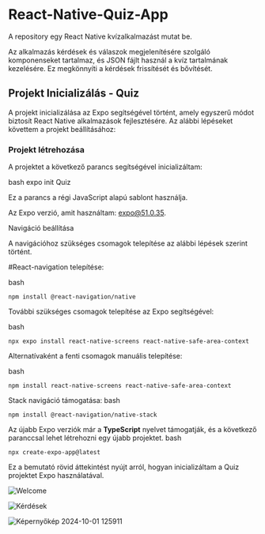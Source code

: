 # React-Native-Quiz-App

A repository egy React Native kvízalkalmazást mutat be.

Az alkalmazás kérdések és válaszok megjelenítésére szolgáló komponenseket tartalmaz, és JSON fájlt használ a kvíz tartalmának kezelésére. Ez megkönnyíti a kérdések frissítését és bővítését. 

## Projekt Inicializálás - Quiz

A projekt inicializálása az Expo segítségével történt, amely egyszerű módot biztosít React Native alkalmazások fejlesztésére. Az alábbi lépéseket követtem a projekt beállításához:

### Projekt létrehozása
A projektet a következő parancs segítségével inicializáltam:

bash
expo init Quiz

Ez a parancs a régi JavaScript alapú sablont használja.

Az Expo verzió, amit használtam: expo@51.0.35.

Navigáció beállítása

A navigációhoz szükséges csomagok telepítése az alábbi lépések szerint történt.

#React-navigation telepítése:

bash
```
npm install @react-navigation/native
```
További szükséges csomagok telepítése az Expo segítségével:

bash
```
npx expo install react-native-screens react-native-safe-area-context
```
Alternatívaként a fenti csomagok manuális telepítése:

bash
```
npm install react-native-screens react-native-safe-area-context
```
Stack navigáció támogatása:
bash
```
npm install @react-navigation/native-stack
```
Az újabb Expo verziók már a **TypeScript** nyelvet támogatják, és a következő paranccsal lehet létrehozni egy újabb projektet.
bash
```
npx create-expo-app@latest
```
Ez a bemutató rövid áttekintést nyújt arról, hogyan inicializáltam a Quiz projektet Expo használatával.

![Welcome](https://github.com/user-attachments/assets/88bc35e8-7b8d-451f-a921-3bdd5b9be566)

![Kérdések](https://github.com/user-attachments/assets/c8453312-2005-4517-b5d7-2287dbd8aece)

![Képernyőkép 2024-10-01 125911](https://github.com/user-attachments/assets/f91aa7ad-5431-4574-9817-aa1e23cc8d0f)

